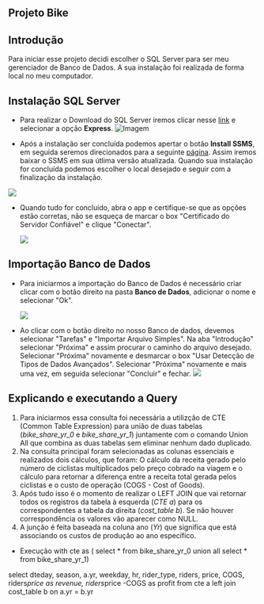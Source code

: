 ## Projeto Bike
## Introdução 
Para iniciar esse projeto decidi escolher o SQL Server para ser meu gerenciador de Banco de Dados. A sua instalação foi realizada de forma local no meu computador. 

## Instalação SQL Server 

* Para realizar o Download do SQL Server iremos clicar nesse [link](https://www.microsoft.com/pt-br/sql-server/sql-server-downloads) e selecionar a opção **Express**. 
![Imagem](https://i.postimg.cc/kgxgP9cJ/Download-SQL-Server-EXPRESS.jpg)

* Após a instalação ser concluída podemos apertar o botão **Install SSMS**, em seguida seremos direcionados para a seguinte [página](https://learn.microsoft.com/pt-br/sql/ssms/download-sql-server-management-studio-ssms?view=sql-server-ver16&redirectedfrom=MSDN). Assim iremos baixar o SSMS em sua útlima versão atualizada. Quando sua instalação for concluída podemos escolher o local desejado e seguir com a finalização da instalação.

![](https://i.postimg.cc/T2N87Pz8/SQL-Server-Instalado.jpg)

 * Quando tudo for concluído, abra o app e certifique-se que as opções estão corretas, não se esqueça de marcar o box "Certificado do Servidor Confiável" e clique "Conectar". 
   
   ![](https://i.postimg.cc/Gt83qgxV/Servidor-confi-vel.jpg)

## Importação Banco de Dados

* Para iniciarmos a importação do Banco de Dados é necessário criar clicar com o botão direito na pasta **Banco de Dados**, adicionar o nome e selecionar "Ok".
  
  ![](https://i.postimg.cc/L8K4VM0M/Bike-data.jpg)
* Ao clicar com o botão direito no nosso Banco de dados, devemos selecionar "Tarefas" e "Importar Arquivo Simples". Na aba "Introdução" selecionar "Próxima" e assim procurar o caminho do arquivo desejado. Selecionar "Próxima" novamente e desmarcar o box "Usar Detecção de Tipos de Dados Avançados". Selecionar "Próxima" novamente e mais uma vez, em seguida selecionar "Concluir" e fechar. 
  ![](https://i.postimg.cc/RCGcN2Sm/Visualizar-dados.jpg)

## Explicando e executando a Query 

1.  Para iniciarmos essa consulta foi necessária a utilizção de CTE (Common Table Expression) para união de duas tabelas (*bike_share_yr_0* e *bike_share_yr_1*) juntamente com o comando Union All que combina as duas tabelas sem eliminar nenhum dado duplicado.
2.  Na consulta principal foram selecionadas as colunas essenciais e realizados dois cálculos, que foram: O cálculo da receita gerado pelo número de ciclistas multiplicados pelo preço cobrado na viagem e o cálculo para retornar a diferença entre a receita total gerada pelos ciclistas e o custo de operação (COGS - Cost of Goods).
3.  Após tudo isso é o momento de realizar o LEFT JOIN que vai retornar todos os registros da tabela à esquerda (*CTE a*) para os correspondentes a tabela da direita (*cost_table b*). Se não houver correspondência os valores vão aparecer como NULL.
4.  A junção é feita baseada na coluna ano (*Yr*) que significa que está associando os custos de produção ao ano específico.  


* Execução 
with cte as (
 select * from bike_share_yr_0
 union all
 select * from bike_share_yr_1)


 select
 dteday,
 season,
 a.yr,
 weekday,
 hr,
 rider_type,
 riders,
 price,
 COGS,
 riders*price as revenue,
 riders*price -COGS as profit
 from cte a
 left join cost_table b 
 on a.yr = b.yr
